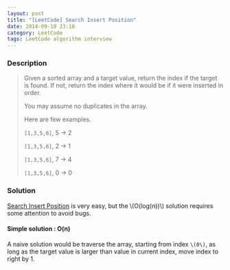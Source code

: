 ```yaml
---
layout: post
title: "[LeetCode] Search Insert Position"
date: 2014-09-10 23:18
category: LeetCode
tags: LeetCode algorithm interview
---
```


### Description
> Given a sorted array and a target value, return the index if the target is found. If not, return the index where it would be if it were inserted in order.
>
> You may assume no duplicates in the array.
>
> Here are few examples.
>
> `[1,3,5,6]`, 5 → 2
> 
> `[1,3,5,6]`, 2 → 1
> 
> `[1,3,5,6]`, 7 → 4
> 
> `[1,3,5,6]`, 0 → 0

### Solution

[Search Insert Position](https://oj.leetcode.com/problems/search-insert-position/) is very easy, but the \\(O(log(n))\\) solution requires some attention to avoid bugs.

#### Simple solution : O(n)
A naive solution would be traverse the array, starting from index `\(0\)`, as long as the target value is larger than value in current index, move index to right by 1.





